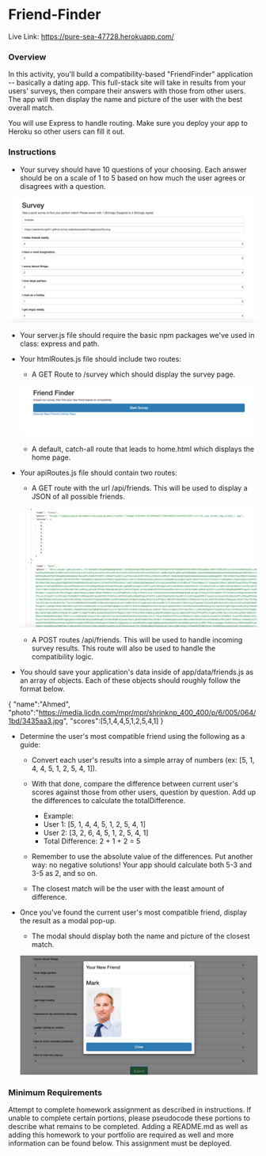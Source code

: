 # Friend-Finder

Live Link: https://pure-sea-47728.herokuapp.com/

### Overview

In this activity, you'll build a compatibility-based "FriendFinder" application -- basically a dating app. This full-stack site will take in results from your users' surveys, then compare their answers with those from other users. The app will then display the name and picture of the user with the best overall match.

You will use Express to handle routing. Make sure you deploy your app to Heroku so other users can fill it out.

### Instructions

* Your survey should have 10 questions of your choosing. Each answer should be on a scale of 1 to 5 based on how much the user agrees or disagrees with a question.

![Survey](/app/images/survey.png)

* Your server.js file should require the basic npm packages we've used in class: express and path.
* Your htmlRoutes.js file should include two routes:

  * A GET Route to /survey which should display the survey page.
  
  ![Friend Finder](/app/images/friendfinder.png)
  
  * A default, catch-all route that leads to home.html which displays the home page.
  
* Your apiRoutes.js file should contain two routes:

  * A GET route with the url /api/friends. This will be used to display a JSON of all possible friends.
  
  ![Friends](/app/images/json.png)
  
  * A POST routes /api/friends. This will be used to handle incoming survey results. This route will also be used to handle the compatibility logic.

* You should save your application's data inside of app/data/friends.js as an array of objects. Each of these objects should roughly follow the format below.

{
  "name":"Ahmed",
  "photo":"https://media.licdn.com/mpr/mpr/shrinknp_400_400/p/6/005/064/1bd/3435aa3.jpg",
  "scores":[5,1,4,4,5,1,2,5,4,1]
}

* Determine the user's most compatible friend using the following as a guide:
  * Convert each user's results into a simple array of numbers (ex: [5, 1, 4, 4, 5, 1, 2, 5, 4, 1]).
  * With that done, compare the difference between current user's scores against those from other users, question by question. Add up the differences to calculate the totalDifference.
    * Example:
    * User 1: [5, 1, 4, 4, 5, 1, 2, 5, 4, 1]
    * User 2: [3, 2, 6, 4, 5, 1, 2, 5, 4, 1]
    * Total Difference: 2 + 1 + 2 = 5

  * Remember to use the absolute value of the differences. Put another way: no negative solutions! Your app should calculate both 5-3 and 3-5 as 2, and so on.
  * The closest match will be the user with the least amount of difference.

* Once you've found the current user's most compatible friend, display the result as a modal pop-up.
  * The modal should display both the name and picture of the closest match.
  
  ![Survey](/app/images/mark.png)
  
### Minimum Requirements

Attempt to complete homework assignment as described in instructions. If unable to complete certain portions, please pseudocode these portions to describe what remains to be completed. Adding a README.md as well as adding this homework to your portfolio are required as well and more information can be found below. This assignment must be deployed.
